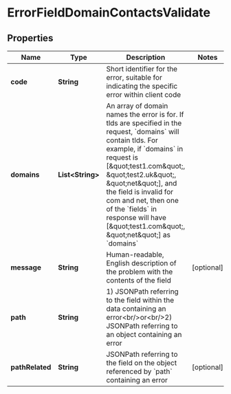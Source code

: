 

# ErrorFieldDomainContactsValidate


## Properties

| Name | Type | Description | Notes |
|------------ | ------------- | ------------- | -------------|
|**code** | **String** | Short identifier for the error, suitable for indicating the specific error within client code |  |
|**domains** | **List&lt;String&gt;** | An array of domain names the error is for. If tlds are specified in the request, &#x60;domains&#x60; will contain tlds. For example, if &#x60;domains&#x60; in request is [\&quot;test1.com\&quot;, \&quot;test2.uk\&quot;, \&quot;net\&quot;], and the field is invalid for com and net, then one of the &#x60;fields&#x60; in response will have [\&quot;test1.com\&quot;, \&quot;net\&quot;] as &#x60;domains&#x60; |  |
|**message** | **String** | Human-readable, English description of the problem with the contents of the field |  [optional] |
|**path** | **String** | 1) JSONPath referring to the field within the data containing an error&lt;br/&gt;or&lt;br/&gt;2) JSONPath referring to an object containing an error |  |
|**pathRelated** | **String** | JSONPath referring to the field on the object referenced by &#x60;path&#x60; containing an error |  [optional] |



